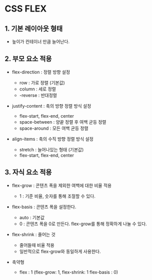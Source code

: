 # CSS FLEX  

## 1. 기본 레이아웃 형태  
- 높이가 컨테이너 만큼 늘어난다.  

## 2. 부모 요소 적용
- flex-direction : 정렬 방향 설정  
  - row : 가로 정렬 (기본값)  
  - column : 세로 정렬  
  - -reverse : 반대정렬  
    
- justify-content : 축의 방향 정렬 방식 설정  
  - flex-start, flex-end, center  
  - space-between : 양끝 정렬 후 여백 균등 정렬  
  - space-around : 모든 여백 균등 정렬  

- align-items : 축의 수직 방향 정렬 방식 설정  
  - stretch : 늘어나있는 형태 (기본값)  
  - flex-start, flex-end, center  

## 3. 자식 요소 적용  
- flex-grow : 콘텐츠 폭을 제외한 여백에 대한 비율 적용  
  - 1 : 기준 비율, 숫자를 통해 조절할 수 있다.  
  
- flex-basis : 콘텐츠 폭을 설정한다.  
  - auto : 기본값  
  - 0 : 콘텐츠 폭을 0로 만든다. flex-grow를 통해 정확하게 나눌 수 있다.  

- flex-shrink : 줄어는 것  
  - 줄어들때 비율 적용  
  - 일반적으로 flex-grow와 동일하게 사용한다.  

- 축약형  
  - flex : 1 (flex-grow: 1, flex-shrink: 1 flex-basis : 0)  